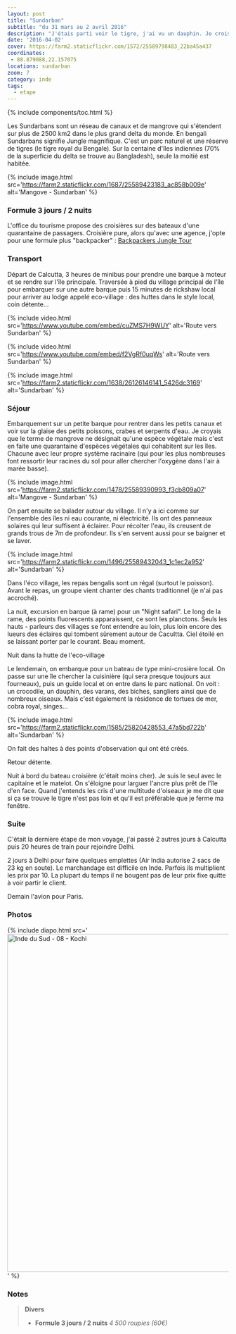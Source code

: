 ```yaml
---
layout: post
title: "Sundarban"
subtitle: "du 31 mars au 2 avril 2016"
description: "J'étais parti voir le tigre, j'ai vu un dauphin. Je crois qu'il n'y a qu'ici que ça peut se produire, dans cette nature préservée au paysage changeant au rythme des marées. "
date: '2016-04-02'
cover: https://farm2.staticflickr.com/1572/25589798483_22ba45a437
coordinates:
 - 88.879088,22.157075
locations: sundarban
zoom: 7
category: inde
tags:
  - etape
---
```


{% include components/toc.html %}

Les Sundarbans sont un réseau de canaux et de mangrove qui s'étendent sur plus de 2500 km2 dans le plus grand delta du monde. En bengali Sundarbans signifie Jungle magnifique. C'est un parc naturel et une réserve de tigres (le tigre royal du Bengale). Sur la centaine d'îles indiennes  (70% de la superficie du delta se trouve au Bangladesh), seule la moitié est habitée.

{% include image.html
  src='https://farm2.staticflickr.com/1687/25589423183_ac858b009e'
  alt='Mangove - Sundarban'
%}

### Formule 3 jours / 2 nuits

L'office du tourisme propose des croisières sur des bateaux d'une quarantaine de passagers. Croisière pure, alors qu'avec une agence, j'opte pour une formule plus "backpacker" : [Backpackers Jungle Tour](http://www.tourdesundarbans.com)


### Transport

Départ de Calcutta, 3 heures de minibus pour prendre une barque à moteur et se rendre sur l'île principale. Traversée à pied du village principal de l'île pour embarquer sur une autre barque puis  15 minutes de rickshaw local pour arriver au lodge appelé eco-village  : des huttes dans le style local, coin détente...


{% include video.html
  src='https://www.youtube.com/embed/cuZMS7H9WUY'
  alt='Route vers Sundarban'
%}

{% include video.html
  src='https://www.youtube.com/embed/f2VgRf0uqWs'
  alt='Route vers Sundarban'
%}


{% include image.html
  src='https://farm2.staticflickr.com/1638/26126146141_5426dc3169'
  alt='Sundarban'
%}

### Séjour

Embarquement sur un petite barque pour rentrer dans les petits canaux et voir sur la glaise des petits poissons, crabes et serpents d'eau. Je croyais que le terme de mangrove ne désignait qu'une espèce végétale mais c'est en faite une quarantaine d'espèces végétales qui cohabitent sur les îles. Chacune avec leur propre système racinaire  (qui pour les plus nombreuses font ressortir leur racines du sol pour aller  chercher l'oxygène dans l'air à marée basse).

{% include image.html
  src='https://farm2.staticflickr.com/1478/25589390993_f3cb809a07'
  alt='Mangove - Sundarban'
%}

On part ensuite se balader autour du village. Il n'y a ici comme sur l'ensemble des îles ni eau courante, ni électricité. Ils ont des panneaux solaires qui leur suffisent à éclairer. Pour récolter l'eau, ils creusent de grands trous de 7m de profondeur. Ils s'en servent aussi pour se baigner et se laver.

{% include image.html
  src='https://farm2.staticflickr.com/1496/25589432043_1c1ec2a952'
  alt='Sundarban'
%}

Dans l'éco village, les repas bengalis sont un régal  (surtout le poisson). Avant le repas, un groupe vient chanter des chants traditionnel (je n'ai pas accroché).

La nuit, excursion en barque (à rame) pour un "Night safari". Le long de la rame, des points fluorescents apparaissent, ce sont les planctons. Seuls les hauts - parleurs des villages se font entendre au loin, plus loin encore des lueurs des éclaires qui tombent sûrement autour de Cacultta. Ciel étoilé en se laissant porter par le courant. Beau moment.

Nuit dans la hutte de l'eco-village

Le lendemain, on embarque pour un bateau de type mini-crosière local. On passe sur une île chercher la cuisinière  (qui sera presque toujours aux fourneaux), puis un guide local et on entre dans le parc national. On voit : un crocodile, un dauphin, des varans, des biches, sangliers ainsi que de nombreux oiseaux. Mais c'est également la résidence de tortues de mer, cobra royal, singes...

{% include image.html
  src='https://farm2.staticflickr.com/1585/25820428553_47a5bd722b'
  alt='Sundarban'
%}

On fait des haltes à des points d'observation qui ont été créés.

Retour détente.

Nuit à bord du bateau croisière (c'était moins cher). Je suis le seul avec le capitaine et le matelot. On s'éloigne pour larguer l'ancre plus prêt de l'île d'en face. Quand j'entends les cris d'une multitude d'oiseaux je me dit que si ça se trouve le tigre n'est pas loin et qu'il est préférable que je ferme ma fenêtre.

### Suite

C'était la dernière étape de mon voyage, j'ai passé 2 autres jours à Calcutta puis 20 heures de train pour rejoindre Delhi.

2 jours à Delhi pour faire quelques emplettes  (Air India autorise 2 sacs de 23 kg en soute). Le marchandage est difficile en Inde. Parfois ils multiplient les prix par 10. La plupart du temps il ne bougent pas de leur prix fixe quitte à voir partir le client.

Demain l'avion pour Paris.

### Photos

{% include diapo.html
  src='<a data-flickr-embed="true"  href="https://www.flickr.com/photos/planitude/albums/72157691013506241" title="Inde du Sud - 08 - Kochi"><img src="https://farm5.staticflickr.com/4608/39877000532_f87e3cdcd9_b.jpg" width="1024" height="768" alt="Inde du Sud - 08 - Kochi"></a><script async src="//embedr.flickr.com/assets/client-code.js" charset="utf-8"></script>'
%}

### Notes

>
>**Divers**
>
>- **Formule 3 jours / 2 nuits** *4 500 roupies (60€)*
